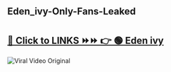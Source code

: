 
 ## Eden_ivy-Only-Fans-Leaked

# <h2><a href="https://clipsfans.com/Eden_ivy&ref=git">🔗 Click to LINKS ⏩⏩ 👉 🟢 Eden ivy </a></h2>

<a href="https://clipsfans.com/Eden_ivy&ref=git" rel="nofollow" data-target="animated-image.originalLink"><img src="https://i.ibb.co.com/xMMVF88/686577567.gif" alt="Viral Video Original" style="max-width: 100%; display: inline-block;" data-target="animated-image.originalImage"></a>
